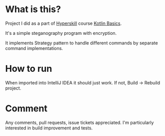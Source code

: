 # What is this?

Project I did as a part of [Hyperskill](https://hyperskill.org) course [Kotlin Basics](https://hyperskill.org/tracks/18).

It's a simple steganography program with encryption.

It implements Strategy pattern to handle different commands by separate command implementations.

# How to run
When imported into IntelliJ IDEA it should just work. If not, Build -> Rebuild project.

# Comment
Any comments, pull requests, issue tickets appreciated. I'm particularly interested in build improvement and tests. 
